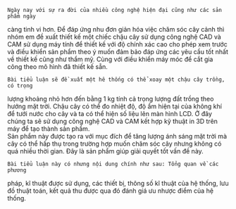     Ngày nay với sự ra đời của nhiều công nghệ hiện đại cũng như các sản phẩm ngày 
càng tinh vi hơn. Để đáp ứng nhu đơn giản hóa việc chăm sóc cây cảnh thì nhóm em đề 
xuất thiết kế một chiếc chậu cây sử dụng công nghệ CAD và CAM sử dụng máy tính để 
thiết kế với độ chính xác cao cho phép xem trước và điều khiển sản phẩm theo ý muốn 
đảm bảo đáp ứng các yêu cầu tốt nhất về thiết kế cũng như thẩm mỹ. Cùng với điều 
khiển máy móc để cắt gia công theo mô hình đã thiết kế sẵn.   

    Bài tiểu luận sẽ đề xuất một hê thống có thể xoay một chậu cây trồng, có trọng 
lượng khoảng nhỏ hơn đến bằng 1 kg tính cả trọng lượng đất trồng theo hướng mặt trời. 
Chậu cây có thể đo nhiệt độ, độ ẩm hiện tại của không khí để tưới nước cho cây và ta có 
thể hiện số liệu lên màn hình LCD. Ở đây chúng ta sẽ sử dụng công nghệ CAD và CAM 
kết hợp kỹ thuật in 3D trên máy để tạo thành sản phẩm.       
Sản phẩm này được tạo ra với mục đích để tăng lượng ánh sáng mặt trời mà cây 
có thể hấp thụ trong trường hợp muốn chăm sóc cây nhưng không có quá nhiều thời 
gian. Đây là sản phẩm giúp giải quyết tốt vấn đề này.     

    Bài tiểu luận này có nhưng nội dung chính như sau: Tổng quan về các phương 
pháp, kĩ thuật được sử dụng,  các thiết bị, thông số kĩ thuật của hệ thống, lưu đồ thuật 
toán, kết quả thu được qua đó đánh giá ưu nhược điểm của hệ thống.
